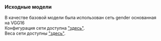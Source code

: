 ### Исходные модели

В качестве базовой модели была использован сеть gender основанная на VGG16   
Конфигурация сети доступна ["здесь"][prototxt].   
Веса сети доступны ["здесь"][weights].   

<!-- LINKS -->

[prototxt]: https://data.vision.ee.ethz.ch/cvl/rrothe/imdb-wiki/static/gender.prototxt
[weights]: https://data.vision.ee.ethz.ch/cvl/rrothe/imdb-wiki/static/gender.caffemodel